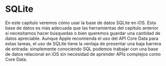 # SQLite

En este capítulo veremos cómo usar la base de datos SQLite en iOS. Esta base de datos es más adecuada que las herramientas del capítulo anterior si necesitamos hacer búsquedas o bien queremos guardar una cantidad de datos apreciable. Aunque Apple recomienda el uso del API Core Data para estas tareas, el uso de SQLite tiene la ventaja de presentar una baja barrera de entrada: simplemente conociendo SQL podemos trabajar con una base de datos relacional en iOS sin necesidad de aprender APIs complejos como Core Data. 